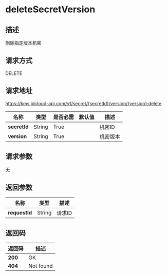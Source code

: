 # deleteSecretVersion


## 描述
删除指定版本机密

## 请求方式
DELETE

## 请求地址
https://kms.jdcloud-api.com/v1/secret/{secretId}/version/{version}:delete

|名称|类型|是否必需|默认值|描述|
|---|---|---|---|---|
|**secretId**|String|True| |机密ID|
|**version**|String|True| |机密版本|

## 请求参数
无


## 返回参数
|名称|类型|描述|
|---|---|---|
|**requestId**|String|请求ID|


## 返回码
|返回码|描述|
|---|---|
|**200**|OK|
|**404**|Not found|
